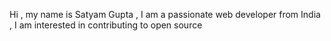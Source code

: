 Hi , my name is Satyam Gupta ,
I am a passionate web developer from India ,
I am interested in contributing to open source

